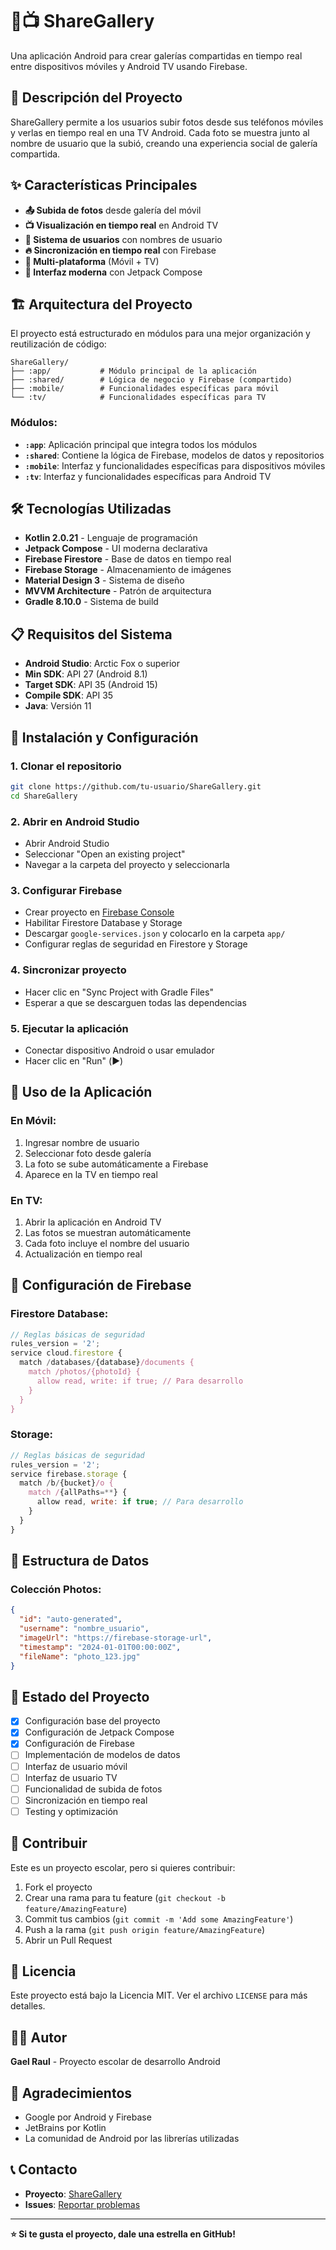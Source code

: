 # 📱📺 ShareGallery

Una aplicación Android para crear galerías compartidas en tiempo real entre dispositivos móviles y Android TV usando Firebase.

## 🎯 Descripción del Proyecto

ShareGallery permite a los usuarios subir fotos desde sus teléfonos móviles y verlas en tiempo real en una TV Android. Cada foto se muestra junto al nombre de usuario que la subió, creando una experiencia social de galería compartida.

## ✨ Características Principales

- **📤 Subida de fotos** desde galería del móvil
- **📺 Visualización en tiempo real** en Android TV
- **👤 Sistema de usuarios** con nombres de usuario
- **🔥 Sincronización en tiempo real** con Firebase
- **📱 Multi-plataforma** (Móvil + TV)
- **🎨 Interfaz moderna** con Jetpack Compose

## 🏗️ Arquitectura del Proyecto

El proyecto está estructurado en módulos para una mejor organización y reutilización de código:

```
ShareGallery/
├── :app/           # Módulo principal de la aplicación
├── :shared/        # Lógica de negocio y Firebase (compartido)
├── :mobile/        # Funcionalidades específicas para móvil
└── :tv/            # Funcionalidades específicas para TV
```

### **Módulos:**

- **`:app`**: Aplicación principal que integra todos los módulos
- **`:shared`**: Contiene la lógica de Firebase, modelos de datos y repositorios
- **`:mobile`**: Interfaz y funcionalidades específicas para dispositivos móviles
- **`:tv`**: Interfaz y funcionalidades específicas para Android TV

## 🛠️ Tecnologías Utilizadas

- **Kotlin 2.0.21** - Lenguaje de programación
- **Jetpack Compose** - UI moderna declarativa
- **Firebase Firestore** - Base de datos en tiempo real
- **Firebase Storage** - Almacenamiento de imágenes
- **Material Design 3** - Sistema de diseño
- **MVVM Architecture** - Patrón de arquitectura
- **Gradle 8.10.0** - Sistema de build

## 📋 Requisitos del Sistema

- **Android Studio**: Arctic Fox o superior
- **Min SDK**: API 27 (Android 8.1)
- **Target SDK**: API 35 (Android 15)
- **Compile SDK**: API 35
- **Java**: Versión 11

## 🚀 Instalación y Configuración

### **1. Clonar el repositorio**
```bash
git clone https://github.com/tu-usuario/ShareGallery.git
cd ShareGallery
```

### **2. Abrir en Android Studio**
- Abrir Android Studio
- Seleccionar "Open an existing project"
- Navegar a la carpeta del proyecto y seleccionarla

### **3. Configurar Firebase**
- Crear proyecto en [Firebase Console](https://console.firebase.google.com/)
- Habilitar Firestore Database y Storage
- Descargar `google-services.json` y colocarlo en la carpeta `app/`
- Configurar reglas de seguridad en Firestore y Storage

### **4. Sincronizar proyecto**
- Hacer clic en "Sync Project with Gradle Files"
- Esperar a que se descarguen todas las dependencias

### **5. Ejecutar la aplicación**
- Conectar dispositivo Android o usar emulador
- Hacer clic en "Run" (▶️)

## 📱 Uso de la Aplicación

### **En Móvil:**
1. Ingresar nombre de usuario
2. Seleccionar foto desde galería
3. La foto se sube automáticamente a Firebase
4. Aparece en la TV en tiempo real

### **En TV:**
1. Abrir la aplicación en Android TV
2. Las fotos se muestran automáticamente
3. Cada foto incluye el nombre del usuario
4. Actualización en tiempo real

## 🔧 Configuración de Firebase

### **Firestore Database:**
```javascript
// Reglas básicas de seguridad
rules_version = '2';
service cloud.firestore {
  match /databases/{database}/documents {
    match /photos/{photoId} {
      allow read, write: if true; // Para desarrollo
    }
  }
}
```

### **Storage:**
```javascript
// Reglas básicas de seguridad
rules_version = '2';
service firebase.storage {
  match /b/{bucket}/o {
    match /{allPaths=**} {
      allow read, write: if true; // Para desarrollo
    }
  }
}
```

## 📁 Estructura de Datos

### **Colección Photos:**
```json
{
  "id": "auto-generated",
  "username": "nombre_usuario",
  "imageUrl": "https://firebase-storage-url",
  "timestamp": "2024-01-01T00:00:00Z",
  "fileName": "photo_123.jpg"
}
```

## 🚧 Estado del Proyecto

- [x] Configuración base del proyecto
- [x] Configuración de Jetpack Compose
- [x] Configuración de Firebase
- [ ] Implementación de modelos de datos
- [ ] Interfaz de usuario móvil
- [ ] Interfaz de usuario TV
- [ ] Funcionalidad de subida de fotos
- [ ] Sincronización en tiempo real
- [ ] Testing y optimización

## 🤝 Contribuir

Este es un proyecto escolar, pero si quieres contribuir:

1. Fork el proyecto
2. Crear una rama para tu feature (`git checkout -b feature/AmazingFeature`)
3. Commit tus cambios (`git commit -m 'Add some AmazingFeature'`)
4. Push a la rama (`git push origin feature/AmazingFeature`)
5. Abrir un Pull Request

## 📄 Licencia

Este proyecto está bajo la Licencia MIT. Ver el archivo `LICENSE` para más detalles.

## 👨‍💻 Autor

**Gael Raul** - Proyecto escolar de desarrollo Android

## 🙏 Agradecimientos

- Google por Android y Firebase
- JetBrains por Kotlin
- La comunidad de Android por las librerías utilizadas

## 📞 Contacto

- **Proyecto**: [ShareGallery](https://github.com/tu-usuario/ShareGallery)
- **Issues**: [Reportar problemas](https://github.com/tu-usuario/ShareGallery/issues)

---

**⭐ Si te gusta el proyecto, dale una estrella en GitHub!**
